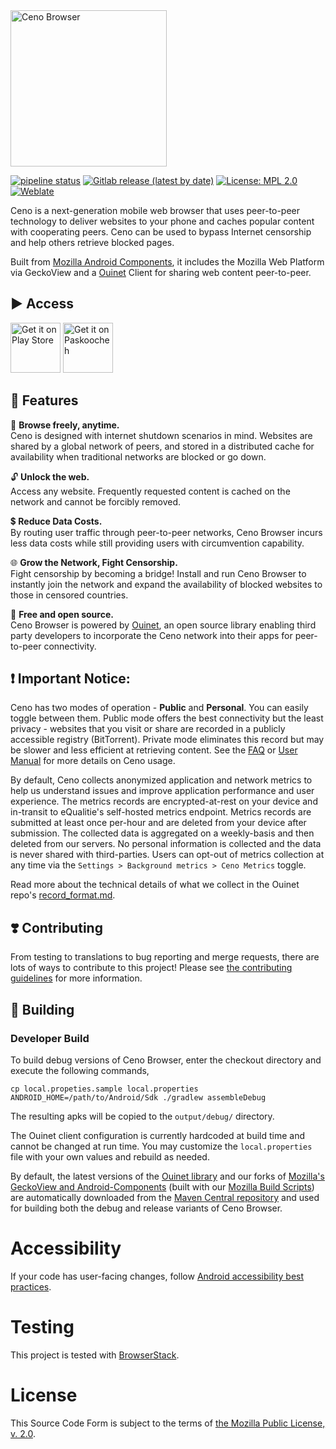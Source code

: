 <img src="https://ceno.app/static/img/logos/ceno-logo.png" width=250px alt="Ceno Browser">


[![pipeline status](https://gitlab.com/ceno-app/ceno-android/badges/main/pipeline.svg)](https://gitlab.com/ceno-app/ceno-android/commits/main)
[![Gitlab release (latest by date)](https://img.shields.io/gitlab/v/release/ceno-app/ceno-android)](https://gitlab.com/ceno-app/ceno-android/-/releases)
[![License: MPL 2.0](https://img.shields.io/badge/License-MPL%202.0-brightgreen.svg)](./LICENSE)
[![Weblate](https://hosted.weblate.org/widgets/censorship-no/-/android-strings/svg-badge.svg)](https://hosted.weblate.org/projects/censorship-no/)

Ceno is a next-generation mobile web browser that uses peer-to-peer technology to deliver websites to your phone and caches popular content with cooperating peers. Ceno can be used to bypass Internet censorship and help others retrieve blocked pages.

Built from [Mozilla Android Components](https://github.com/mozilla-mobile/firefox-android/blob/main/android-components/README.md), it includes the Mozilla Web Platform via GeckoView and a [Ouinet](https://ouinet.work) Client for sharing web content peer-to-peer.

## ▶️ Access

[<img src="https://play.google.com/intl/en_us/badges/images/generic/en_badge_web_generic.png"
      alt="Get it on Play Store"
      height="80">](https://play.google.com/store/apps/details?id=ie.equalit.ceno)
[<img src="https://ceno.app/static/img/index/paskoocheh.png"
      alt="Get it on Paskoocheh" 
      height="80">](https://paskoocheh.com/tools/124/android.html?utm_source=UpdatePage)

## 🚀 Features

🌴 **Browse freely, anytime.**  
Ceno is designed with internet shutdown scenarios in mind. Websites are shared by a global network of peers, and stored in a distributed cache for availability when traditional networks are blocked or go down.

🔓 **Unlock the web.**  
Access any website. Frequently requested content is cached on the network and cannot be forcibly removed.

💲 **Reduce Data Costs.**  
By routing user traffic through peer-to-peer networks, Ceno Browser incurs less data costs while still providing users with circumvention capability.

🌐 **Grow the Network, Fight Censorship.**  
Fight censorship by becoming a bridge! Install and run Ceno Browser to instantly join the network and expand the availability of blocked websites to those in censored countries.

👐 **Free and open source.**  
Ceno Browser is powered by [Ouinet](https://ouinet.work), an open source library enabling third party developers to incorporate the Ceno network into their apps for peer-to-peer connectivity.

## ❗ Important Notice:
Ceno has two modes of operation - **Public** and **Personal**. You can easily toggle between them. Public mode offers the best connectivity but the least privacy - websites that you visit or share are recorded in a publicly accessible registry (BitTorrent). Private mode eliminates this record but may be slower and less efficient at retrieving content. See the [FAQ](https://ceno.app/en/support.html) or [User Manual](https://ceno.app/user-manual/en/) for more details on Ceno usage.

By default, Ceno collects anonymized application and network metrics to help us understand issues and improve application performance and user experience. The metrics records are encrypted-at-rest on your device and in-transit to eQualitie's self-hosted metrics endpoint. Metrics records are submitted at least once per-hour and are deleted from your device after submission. The collected data is aggregated on a weekly-basis and then deleted from our servers. No personal information is collected and the data is never shared with third-parties. Users can opt-out of metrics collection at any time via the `Settings > Background metrics > Ceno Metrics` toggle.

Read more about the technical details of what we collect in the Ouinet repo's [record_format.md](https://gitlab.com/equalitie/ouinet/-/blob/main/rust/record_format.md).

## ❣️ Contributing
From testing to translations to bug reporting and merge requests, there are lots of ways to contribute to this project! Please see [the contributing guidelines](CONTRIBUTING.md) for more information.

## 🔧 Building
### Developer Build
To build debug versions of Ceno Browser, enter the checkout directory and execute the following commands,
```
cp local.propeties.sample local.properties
ANDROID_HOME=/path/to/Android/Sdk ./gradlew assembleDebug
```
The resulting apks will be copied to the `output/debug/` directory.

The Ouinet client configuration is currently hardcoded at build time and cannot be changed at run time. You may customize the `local.properties` file with your own values and rebuild as needed.

By default, the latest versions of the [Ouinet library](https://gitlab.com/equalitie/ouinet/-/releases) and our forks of [Mozilla's GeckoView and Android-Components](https://github.com/mozilla-mobile/firefox-android/releases) (built with our [Mozilla Build Scripts](https://gitlab.com/ceno-app/mozilla-build-scripts)) are automatically downloaded from the [Maven Central repository](https://repo.maven.apache.org/maven2/ie/equalit/ouinet/) and used for building both the debug and release variants of Ceno Browser.

# Accessibility

If your code has user-facing changes, follow [Android accessibility best practices](https://github.com/mozilla-mobile/shared-docs/blob/main/android/accessibility_guide.md).

# Testing  

This project is tested with [BrowserStack](https://www.browserstack.com/).

# License

This Source Code Form is subject to the terms of [the Mozilla Public License, v. 2.0](LICENSE). 
